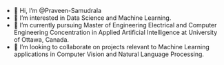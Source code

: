 - 👋 Hi, I’m @Praveen-Samudrala
- 👀 I’m interested in Data Science and Machine Learning.
- 🌱 I’m currently pursuing Master of Engineering Electrical and Computer Engineering Concentration in Applied Artificial Intelligence at University of Ottawa, Canada.
- 💞️ I’m looking to collaborate on projects relevant to Machine Learning applications in Computer Vision and Natural Language Processing.

<!---
Praveen-Samudrala/Praveen-Samudrala is a ✨ special ✨ repository because its `README.md` (this file) appears on your GitHub profile.
You can click the Preview link to take a look at your changes.
--->
